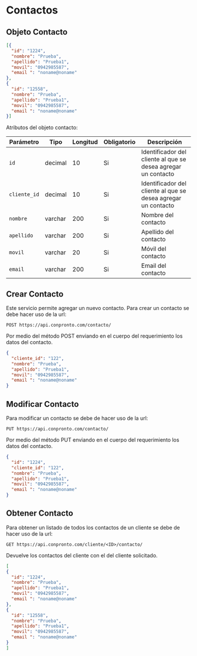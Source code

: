 # Contactos

## Objeto Contacto

``` json title="Objeto Contacto:"
[{
  "id": "1224",
  "nombre": "Prueba",
  "apellido": "Prueba1",
  "movil": "0942985587",
  "email ": "noname@noname"
},	
{
  "id": "12558",
  "nombre": "Prueba",
  "apellido": "Prueba1",
  "movil": "0942985587",
  "email ": "noname@noname"
}]
```
Atributos del objeto contacto:

| Parámetro   | Tipo    | Longitud | Obligatorio | Descripción |
| ----------- | ------- | -------- | ----------- | ----------- |
| `id`|decimal|10| Si|Identificador del cliente al que se desea agregar un contacto|
| `cliente_id`|decimal|10| Si|Identificador del cliente al que se desea agregar un contacto|
| `nombre`|varchar|200|Si|Nombre del contacto|
| `apellido`|varchar|200|Si|Apellido del contacto|
| `movil`|varchar|20|Si|Móvil del contacto|
| `email`|varchar|200|Si|Email del contacto|

## Crear Contacto

Este servicio permite agregar un nuevo contacto. Para crear un contacto se debe hacer uso de la url:

`POST https://api.conpronto.com/contacto/`

Por medio del método POST enviando en el cuerpo del requerimiento los datos del contacto.

``` json title="Estructura del JSON:"
{
  "cliente_id": "122",
  "nombre": "Prueba",
  "apellido": "Prueba1",
  "movil": "0942985587",
  "email ": "noname@noname"
}

```

## Modificar Contacto

Para modificar un contacto se debe de hacer uso de la url:

`PUT https://api.conpronto.com/contacto/`

Por medio del método PUT enviando en el cuerpo del requerimiento los datos del contacto.

``` json title="Estructura del JSON:"
{
  "id": "1224",
  "cliente_id": "122",
  "nombre": "Prueba",
  "apellido": "Prueba1",
  "movil": "0942985587",
  "email ": "noname@noname"
}
``` 

## Obtener Contacto

Para obtener un listado de todos los contactos de un cliente se debe de hacer uso de la url:

`GET https://api.conpronto.com/cliente/<ID>/contacto/`

Devuelve los contactos del cliente con el <ID> del cliente solicitado.

``` json title="Respuesta al consultar los contactos:"
[
{
  "id": "1224",
  "nombre": "Prueba",
  "apellido": "Prueba1",
  "movil": "0942985587",
  "email ": "noname@noname"
},	
{
  "id": "12558",
  "nombre": "Prueba",
  "apellido": "Prueba1",
  "movil": "0942985587",
  "email ": "noname@noname"
}
]
```